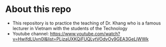 # About this repo
- This repository is to practice the teaching of Dr. Khang who is a famous lecturer in Vietnam with the students of the Technology
- Youtube channel: https://www.youtube.com/watch?v=HwifdLUvn0I&list=PLjzaUXKQiFUQLytVOdvOy9GEA3GeLjWWk
